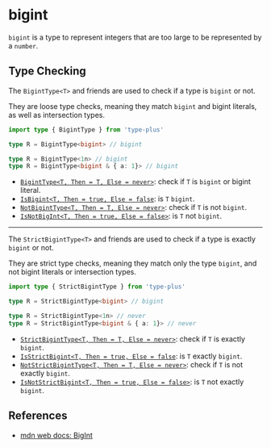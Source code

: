 # bigint

`bigint` is a type to represent integers that are too large to be represented by a `number`.

## Type Checking

The `BigintType<T>` and friends are used to check if a type is `bigint` or not.

They are loose type checks, meaning they match `bigint` and bigint literals,
as well as intersection types.

```ts
import type { BigintType } from 'type-plus'

type R = BigintType<bigint> // bigint

type R = BigintType<1n> // bigint
type R = BigintType<bigint & { a: 1}> // bigint
```

- [`BigintType<T, Then = T, Else = never>`](bigint_type.ts#L15): check if `T` is `bigint` or bigint literal.
- [`IsBigint<T, Then = true, Else = false`](bigint_type.ts#L33): is `T` `bigint`.
- [`NotBigintType<T, Then = T, Else = never>`](bigint_type.ts#L47): check if `T` is not `bigint`.
- [`IsNotBigInt<T, Then = true, Else = false>`](bigint_type.ts#L61): is `T` not `bigint`.

---

The `StrictBigintType<T>` and friends are used to check if a type is exactly `bigint` or not.

They are strict type checks, meaning they match only the type `bigint`,
and not bigint literals or intersection types.

```ts
import type { StrictBigintType } from 'type-plus'

type R = StrictBigintType<bigint> // bigint

type R = StrictBigintType<1n> // never
type R = StrictBigintType<bigint & { a: 1}> // never
```

- [`StrictBigintType<T, Then = T, Else = never>`](strict_bigint_type.ts#L15): check if `T` is exactly `bigint`.
- [`IsStrictBigint<T, Then = true, Else = false`](strict_bigint_type.ts#L33): is `T` exactly `bigint`.
- [`NotStrictBigintType<T, Then = T, Else = never>`](strict_bigint_type.ts#L47): check if `T` is not exactly `bigint`.
- [`IsNotStrictBigint<T, Then = true, Else = false>`](strict_bigint_type.ts#L61): is `T` not exactly `bigint`.

## References

- [mdn web docs: BigInt][mdn]

[mdn]: https://developer.mozilla.org/en-US/docs/Web/JavaScript/Reference/Global_Objects/BigInt
